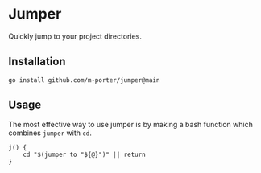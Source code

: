 # Jumper

Quickly jump to your project directories.

## Installation

```
go install github.com/m-porter/jumper@main
```

## Usage

The most effective way to use jumper is by making a bash function which combines
`jumper` with `cd`.

```shell
j() {
    cd "$(jumper to "${@}")" || return
}
```
